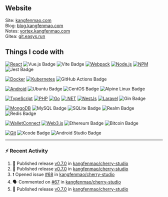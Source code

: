 ## Website

Site: [kangfenmao.com](https://kangfenmao.com)  
Blog: [blog.kangfenmao.com](https://blog.kangfenmao.com)  
Notes: [vortex.kangfenmao.com](https://vortex.kangfenmao.com)  
Gitea: [git.easys.run](https://git.easys.run)  

## Things I code with

<!-- Frontend -->
[![React](https://img.shields.io/badge/-React-45b8d8?style=flat-square&logo=react&logoColor=white)](https://reactjs.org/)
![Vue.js Badge](https://img.shields.io/badge/Vue.js-4FC08D?logo=vuedotjs&logoColor=fff&style=flat-square)
![Vite Badge](https://img.shields.io/badge/Vite-646CFF?logo=vite&logoColor=fff&style=flat-square)
[![Webpack](https://img.shields.io/badge/-Webpack-8DD6F9?style=flat-square&logo=webpack&logoColor=white)](https://webpack.js.org/)
[![Node.js](https://img.shields.io/badge/-Nodejs-43853d?style=flat-square&logo=Node.js&logoColor=white)](https://nodejs.org/)
[![NPM](https://img.shields.io/badge/-NPM-CB3837?style=flat-square&logo=npm&logoColor=white)](https://www.npmjs.com/)
![Jest Badge](https://img.shields.io/badge/Jest-C21325?logo=jest&logoColor=fff&style=flat-square)
<!-- DevOps -->
[![Docker](https://img.shields.io/badge/-Docker-46a2f1?style=flat-square&logo=docker&logoColor=white)](https://www.docker.com/)
[![Kubernetes](https://img.shields.io/badge/Kubernetes-326CE5.svg?style=flat-squar&logo=Kubernetes&logoColor=white)](https://kubernetes.io/)
![GitHub Actions Badge](https://img.shields.io/badge/GitHub%20Actions-2088FF?logo=githubactions&logoColor=fff&style=flat-square)
<!-- OS -->
[![Android](https://img.shields.io/badge/Android-3DDC84?style=flat-square&logo=android&logoColor=white)](https://www.android.com/)
![Ubuntu Badge](https://img.shields.io/badge/Ubuntu-E95420?logo=ubuntu&logoColor=fff&style=flat-square)
![CentOS Badge](https://img.shields.io/badge/CentOS-262577?logo=centos&logoColor=fff&style=flat-square)
![Alpine Linux Badge](https://img.shields.io/badge/Alpine%20Linux-0D597F?logo=alpinelinux&logoColor=fff&style=flat-square)
<!-- Language and Framework -->
[![TypeScript](https://img.shields.io/badge/-TypeScript-007ACC?style=flat-square&logo=typescript&logoColor=white)](https://www.typescriptlang.org/)
[![PHP](https://img.shields.io/badge/PHP-777BB4?style=flat-square&logo=php&logoColor=white)](https://www.php.net/)
[![Go](https://img.shields.io/badge/Go-00ADD8?style=flat-square&logo=go&logoColor=white)](https://golang.org/)
[![.NET](https://img.shields.io/badge/.NET-512BD4?logo=dotnet&logoColor=fff&style=flat-square)](https://dotnet.microsoft.com/)
[![NestJs](https://img.shields.io/badge/-NestJs-ea2845?style=flat-square&logo=nestjs&logoColor=white)](https://nestjs.com/)
[![Laravel](https://img.shields.io/badge/Laravel-FF2D20?logo=laravel&logoColor=fff&style=flat-square)](https://laravel.com/)
![Gin Badge](https://img.shields.io/badge/Gin-008ECF?logo=gin&logoColor=fff&style=flat-square)
<!-- Database -->
[![MongoDB](https://img.shields.io/badge/-MongoDB-13aa52?style=flat-square&logo=mongodb&logoColor=white)](https://www.mongodb.com/)
![MySQL Badge](https://img.shields.io/badge/MySQL-4479A1?logo=mysql&logoColor=fff&style=flat-square)
![SQLite Badge](https://img.shields.io/badge/SQLite-003B57?logo=sqlite&logoColor=fff&style=flat-square)
![Realm Badge](https://img.shields.io/badge/Realm-39477F?logo=realm&logoColor=fff&style=flat-square)
![Redis Badge](https://img.shields.io/badge/Redis-DC382D?logo=redis&logoColor=fff&style=flat-square)
<!-- Web3 -->
[![WalletConnect](https://img.shields.io/badge/WalletConnect-3B99FC?logo=walletconnect&logoColor=fff&style=flat-square)](https://walletconnect.org/)
[![Web3.js](https://img.shields.io/badge/Web3.js-F16822?logo=web3dotjs&logoColor=fff&style=flat-square)](https://web3js.readthedocs.io/)
![Ethereum Badge](https://img.shields.io/badge/Ethereum-3C3C3D?logo=ethereum&logoColor=fff&style=flat-square)
![Bitcoin Badge](https://img.shields.io/badge/Bitcoin-F7931A?logo=bitcoin&logoColor=fff&style=flat-square)
<!-- Tools -->
[![Git](https://img.shields.io/badge/-Git-F05032?style=flat-square&logo=git&logoColor=white)](https://git-scm.com/)
![Xcode Badge](https://img.shields.io/badge/Xcode-147EFB?logo=xcode&logoColor=fff&style=flat-square)
![Android Studio Badge](https://img.shields.io/badge/Android%20Studio-3DDC84?logo=androidstudio&logoColor=fff&style=flat-square)

---

### :zap: Recent Activity

<!--START_SECTION:activity-->
1. 🚀 Published release [v0.7.0](https://github.com/kangfenmao/cherry-studio/releases/tag/v0.7.0) in [kangfenmao/cherry-studio](https://github.com/kangfenmao/cherry-studio)
2. 🚀 Published release [v0.7.0](https://github.com/kangfenmao/cherry-studio/releases/tag/v0.7.0) in [kangfenmao/cherry-studio](https://github.com/kangfenmao/cherry-studio)
3. ❗ Opened issue [#68](https://github.com/kangfenmao/cherry-studio/issues/68) in [kangfenmao/cherry-studio](https://github.com/kangfenmao/cherry-studio)
4. 🗣 Commented on [#67](https://github.com/kangfenmao/cherry-studio/issues/67#issuecomment-2350807162) in [kangfenmao/cherry-studio](https://github.com/kangfenmao/cherry-studio)
5. 🚀 Published release [v0.7.0](https://github.com/kangfenmao/cherry-studio/releases/tag/v0.7.0) in [kangfenmao/cherry-studio](https://github.com/kangfenmao/cherry-studio)
<!--END_SECTION:activity-->
